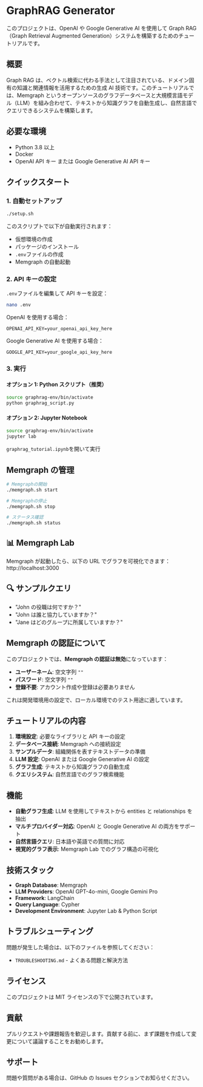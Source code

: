 # GraphRAG Generator

このプロジェクトは、OpenAI や Google Generative AI を使用して Graph RAG（Graph Retrieval Augmented Generation）システムを構築するためのチュートリアルです。

## 概要

Graph RAG は、ベクトル検索に代わる手法として注目されている、ドメイン固有の知識と関連情報を活用するための生成 AI 技術です。このチュートリアルでは、Memgraph というオープンソースのグラフデータベースと大規模言語モデル（LLM）を組み合わせて、テキストから知識グラフを自動生成し、自然言語でクエリできるシステムを構築します。

## 必要な環境

- Python 3.8 以上
- Docker
- OpenAI API キー または Google Generative AI API キー

## クイックスタート

### 1. 自動セットアップ

```bash
./setup.sh
```

このスクリプトで以下が自動実行されます：

- 仮想環境の作成
- パッケージのインストール
- `.env`ファイルの作成
- Memgraph の自動起動

### 2. API キーの設定

`.env`ファイルを編集して API キーを設定：

```bash
nano .env
```

OpenAI を使用する場合：

```
OPENAI_API_KEY=your_openai_api_key_here
```

Google Generative AI を使用する場合：

```
GOOGLE_API_KEY=your_google_api_key_here
```

### 3. 実行

#### オプション 1: Python スクリプト（推奨）

```bash
source graphrag-env/bin/activate
python graphrag_script.py
```

#### オプション 2: Jupyter Notebook

```bash
source graphrag-env/bin/activate
jupyter lab
```

`graphrag_tutorial.ipynb`を開いて実行

## Memgraph の管理

```bash
# Memgraphの開始
./memgraph.sh start

# Memgraphの停止
./memgraph.sh stop

# ステータス確認
./memgraph.sh status
```

## 📊 Memgraph Lab

Memgraph が起動したら、以下の URL でグラフを可視化できます：
http://localhost:3000

## 🔍 サンプルクエリ

- "John の役職は何ですか？"
- "John は誰と協力していますか？"
- "Jane はどのグループに所属していますか？"

## Memgraph の認証について

このプロジェクトでは、**Memgraph の認証は無効**になっています：

- **ユーザーネーム**: 空文字列 `""`
- **パスワード**: 空文字列 `""`
- **登録不要**: アカウント作成や登録は必要ありません

これは開発環境用の設定で、ローカル環境でのテスト用途に適しています。

## チュートリアルの内容

1. **環境設定**: 必要なライブラリと API キーの設定
2. **データベース接続**: Memgraph への接続設定
3. **サンプルデータ**: 組織関係を表すテキストデータの準備
4. **LLM 設定**: OpenAI または Google Generative AI の設定
5. **グラフ生成**: テキストから知識グラフの自動生成
6. **クエリシステム**: 自然言語でのグラフ検索機能

## 機能

- **自動グラフ生成**: LLM を使用してテキストから entities と relationships を抽出
- **マルチプロバイダー対応**: OpenAI と Google Generative AI の両方をサポート
- **自然言語クエリ**: 日本語や英語での質問に対応
- **視覚的グラフ表示**: Memgraph Lab でのグラフ構造の可視化

## 技術スタック

- **Graph Database**: Memgraph
- **LLM Providers**: OpenAI GPT-4o-mini, Google Gemini Pro
- **Framework**: LangChain
- **Query Language**: Cypher
- **Development Environment**: Jupyter Lab & Python Script

## トラブルシューティング

問題が発生した場合は、以下のファイルを参照してください：

- `TROUBLESHOOTING.md` - よくある問題と解決方法

## ライセンス

このプロジェクトは MIT ライセンスの下で公開されています。

## 貢献

プルリクエストや課題報告を歓迎します。貢献する前に、まず課題を作成して変更について議論することをお勧めします。

## サポート

問題や質問がある場合は、GitHub の Issues セクションでお知らせください。
